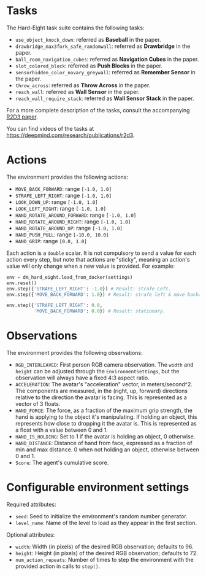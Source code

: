 # Tasks

The Hard-Eight task suite contains the following tasks:

*   `use_object_knock_down`: referred as **Baseball** in the paper.
*   `drawbridge_max3fork_safe_randomwall`: referred as **Drawbridge** in the
    paper.
*   `ball_room_navigation_cubes`: referred as **Navigation Cubes** in the paper.
*   `slot_colored_block`: referred as **Push Blocks** in the paper.
*   `sensorhidden_color_novary_greywall`: referred as **Remember Sensor** in the
    paper.
*   `throw_across`: referred as **Throw Across** in the paper.
*   `reach_wall`: referred as **Wall Sensor** in the paper.
*   `reach_wall_require_stack`: referred as **Wall Sensor Stack** in the paper.

For a more complete description of the tasks, consult the accompanying
[R2D3 paper](https://arxiv.org/abs/1909.01387).

You can find videos of the tasks at
<https://deepmind.com/research/publications/r2d3>.

# Actions

The environment provides the following actions:

*   `MOVE_BACK_FORWARD`: range `[-1.0, 1.0]`
*   `STRAFE_LEFT_RIGHT`: range `[-1.0, 1.0]`
*   `LOOK_DOWN_UP`: range `[-1.0, 1.0]`
*   `LOOK_LEFT_RIGHT`: range `[-1.0, 1.0]`
*   `HAND_ROTATE_AROUND_FORWARD`: range `[-1.0, 1.0]`
*   `HAND_ROTATE_AROUND_RIGHT`: range `[-1.0, 1.0]`
*   `HAND_ROTATE_AROUND_UP`: range `[-1.0, 1.0]`
*   `HAND_PUSH_PULL`: range `[-10.0, 10.0]`
*   `HAND_GRIP`: range `[0.0, 1.0]`

Each action is a `double` scalar. It is not compulsory to send a value for each
action every step, but note that actions are "sticky", meaning an action's value
will only change when a new value is provided. For example:

```python
env = dm_hard_eight.load_from_docker(settings)
env.reset()
env.step({'STRAFE_LEFT_RIGHT': -1.0}) # Result: strafe Left.
env.step({'MOVE_BACK_FORWARD': 1.0}) # Result: strafe left & move backward.

env.step({'STRAFE_LEFT_RIGHT': 0.0,
          'MOVE_BACK_FORWARD': 0.0}) # Result: stationary.
```

# Observations

The environment provides the following observations:

*   `RGB_INTERLEAVED`: First person RGB camera observation. The `width` and
    `height` can be adjusted through the `EnvironmentSettings`, but the
    observation will always have a fixed 4:3 aspect ratio.
*   `ACCELERATION`: The avatar's "acceleration" vector, in meters/second^2. The
    components are measured, in the (right, up, forward) directions relative to
    the direction the avatar is facing. This is represented as a vector of 3
    floats.
*   `HAND_FORCE`: The force, as a fraction of the maximum grip strength, the
    hand is applying to the object it's manipulating. If holding an object, this
    represents how close to dropping it the avatar is. This is represented as a
    float with a value between 0 and 1.
*   `HAND_IS_HOLDING`: Set to 1 if the avatar is holding an object, 0 otherwise.
*   `HAND_DISTANCE`: Distance of hand from face, expressed as a fraction of min
    and max distance. 0 when not holding an object, otherwise between 0 and 1.
*   `Score`: The agent's cumulative score.

# Configurable environment settings

Required attributes:

*   `seed`: Seed to initialize the environment's random number generator.
*   `level_name`: Name of the level to load as they appear in the first section.

Optional attributes:

*   `width`: Width (in pixels) of the desired RGB observation; defaults to 96.
*   `height`: Height (in pixels) of the desired RGB observation; defaults to 72.
*   `num_action_repeats`: Number of times to step the environment with the
    provided action in calls to `step()`.
